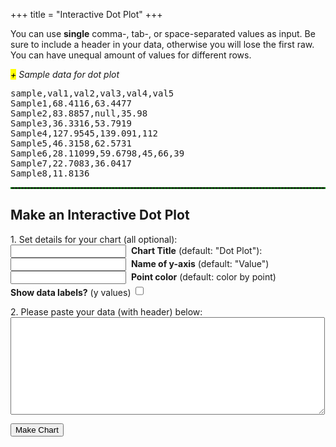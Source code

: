 +++
title = "Interactive Dot Plot"
+++
<div>
<p>You can use <strong>single</strong> comma-, tab-, or space-separated values as input. Be sure to include a header in your data, otherwise you will lose the first raw. You can have unequal amount of values for different rows.</p>

<span class="csv-toggle"><em><mark>+</mark> Sample data for dot plot</em></span>
<span class="csv-example" style="width: 100%">
<pre>
sample,val1,val2,val3,val4,val5
Sample1,68.4116,63.4477
Sample2,83.8857,null,35.98
Sample3,36.3316,53.7919
Sample4,127.9545,139.091,112
Sample5,46.3158,62.5731
Sample6,28.11099,59.6798,45,66,39
Sample7,22.7083,36.0417
Sample8,11.8136
</pre></span>
<script>
function main() {
  $('.csv-example').hide();
  $('.csv-toggle').on('click', function() {
    $(this).toggleClass('active');
    $(this).next().slideToggle(400);
  });
}
$(document).ready(main);
</script>

<hr style="border: 1px dashed #008800">
<h2>Make an Interactive Dot Plot</h2>

<form>
<p>1. Set details for your chart (all optional):<br>
<input type="text" name="mtitle">&nbsp;&nbsp;<strong>Chart Title</strong> (default: "Dot Plot"):<br> 
<input type="text" name="yaxis">&nbsp;&nbsp;<strong>Name of y-axis</strong> (default: "Value")<br> 
<input type="text" name="pcolor">&nbsp;&nbsp;<strong>Point color</strong> (default: color by point)<br> 
<strong>Show data labels?</strong> (y values) <input type="checkbox" id="select-datalebels" style="height: 1.2em;">
</p>
<p>2. Please paste your data (with header) below:<br>
<textarea rows="10" cols="60" name="usrcsv"></textarea><br>
</p></form>
<button id="makeChart">Make Chart</button>
<br>
<div id="container" style="width: 90%; margin: 0 auto"></div>
<script src="/js/dotscatter.js"></script>
</div>
